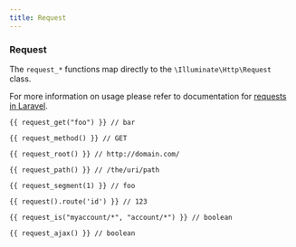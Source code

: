 ```yaml
---
title: Request
---
```


### Request

The `request_*` functions map directly to the `\Illuminate\Http\Request` class.

For more information on usage please refer to documentation for [requests in Laravel](https://laravel.com/docs/5.3/requests).

    {{ request_get("foo") }} // bar

    {{ request_method() }} // GET

    {{ request_root() }} // http://domain.com/

    {{ request_path() }} // /the/uri/path

    {{ request_segment(1) }} // foo

    {{ request().route('id') }} // 123

    {{ request_is("myaccount/*", "account/*") }} // boolean

    {{ request_ajax() }} // boolean

